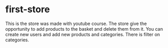 # first-store
This is the store was made with youtube course. 
The store give the opportunity to add products to the basket and delete them from it. You can create new users and add new products and categories. There is filter on categories.
